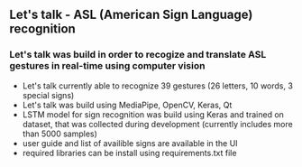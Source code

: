## Let's talk - ASL (American Sign Language) recognition

### Let's talk was build in order to recogize and translate ASL gestures in real-time using computer vision
- Let's talk currently able to recognize 39 gestures (26 letters, 10 words, 3 special signs)
- Let's talk was build using MediaPipe, OpenCV, Keras, Qt
- LSTM model for sign recognition was build using Keras and trained on dataset, that was collected during development (currently includes more than 5000 samples)
- user guide and list of availible signs are available in the UI
- required libraries can be install using requirements.txt file
